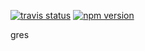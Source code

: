 <!-- badge -->
[![travis status](https://img.shields.io/travis/marquesgabriel/gres.svg)](https://travis-ci.org/marquesgabriel/gres)
[![npm version](https://img.shields.io/npm/v/gres.svg)](https://www.npmjs.com/package/gres)
<!-- endbadge -->
gres
